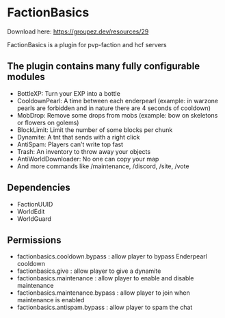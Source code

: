 # FactionBasics

Download here: https://groupez.dev/resources/29

FactionBasics is a plugin for pvp-faction and hcf servers

## The plugin contains many fully configurable modules

* BottleXP: Turn your EXP into a bottle
* CooldownPearl: A time between each enderpearl (example: in warzone pearls are forbidden and in nature there are 4 seconds of cooldown)
* MobDrop: Remove some drops from mobs (example: bow on skeletons or flowers on golems)
* BlockLimit: Limit the number of some blocks per chunk
* Dynamite: A tnt that sends with a right click
* AntiSpam: Players can’t write top fast
* Trash: An inventory to throw away your objects
* AntiWorldDownloader: No one can copy your map
* And more commands like /maintenance, /discord, /site, /vote

## Dependencies

* FactionUUID
* WorldEdit
* WorldGuard

## Permissions

* factionbasics.cooldown.bypass : allow player to bypass Enderpearl cooldown
* factionbasics.give : allow player to give a dynamite
* factionbasics.maintenance : allow player to enable and disable maintenance
* factionbasics.maintenance.bypass : allow player to join when maintenance is enabled
* factionbasics.antispam.bypass : allow player to spam the chat
